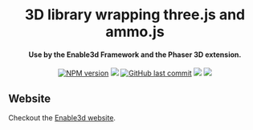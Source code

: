 <h1 align="center">
  3D library wrapping three.js and ammo.js
</h1>

<h4 align="center">
  Use by the Enable3d Framework and the Phaser 3D extension.
</h4>

<p align="center">  
  <a href="https://www.npmjs.com/package/@enable3d/three-graphics"><img src="https://img.shields.io/npm/v/@enable3d/three-graphics?style=flat-square" alt="NPM version"></a>
  <a href="https://github.com/enable3d/enable3d/actions?query=workflow%3ACI"><img src="https://img.shields.io/github/workflow/status/yandeu/enable3d/CI/master?label=github%20build&logo=github&style=flat-square"></a>
  <a href="https://github.com/enable3d/enable3d/commits/master"><img src="https://img.shields.io/github/last-commit/yandeu/enable3d.svg?style=flat-square" alt="GitHub last commit"></a>
  <a href="https://github.com/prettier/prettier" alt="code style: prettier"><img src="https://img.shields.io/badge/code_style-prettier-ff69b4.svg?style=flat-square"></a>
  <a href="https://www.typescriptlang.org/"><img src="https://img.shields.io/badge/built%20with-TypeScript-blue?style=flat-square"></a>
</p>

## Website

Checkout the [Enable3d website](https://enable3d.io/).
